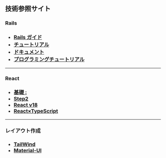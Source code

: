 ## 技術参照サイト

<h3>Rails<h3>
<ul>
    <li><a href="https://railsguides.jp/getting_started.html">Rails ガイド</a></li>
    <li><a href="https://railstutorial.jp/chapters/beginning?version=7.0#cha-beginningRails"> チュートリアル</a></li>
    <li><a href="https://railsdoc.comRails"> ドキュメント</a></li>
    <li><a href="https://youtu.be/CfdRXSrwLDo?si=uIx8NUZCopNZadd4Rails"> プログラミングチュートリアル</a></li>
</ul>
<hr>
<h3>React<h3>
<ul>
    <li><a href="https://www.udemy.com/course/modern_javascipt_react_beginner/learn/lecture/40838760#overview">基礎 : </a></li>
    <li><a href="https://www.udemy.com/course/react_stepup/learn/lecture/24823470?start=0#overview">Step2</a></li>
    <li><a href="https://www.udemy.com/course/react_v18/learn/lecture/34057558?start=0#overview">React v18</a></li>
    <li><a href="https://www.udemy.com/course/typescript-timep/learn/lecture/36471738?start=285#overvieww">React×TypeScript</a></li>
</ul>
<hr>
<h3>レイアウト作成<h3>
<ul>
    <li><a href="https://tailwindcss.com/docs/installation">TailWind</a></li>
    <li><a href="https://mui.com">Material-UI</a></li>
</ul>
